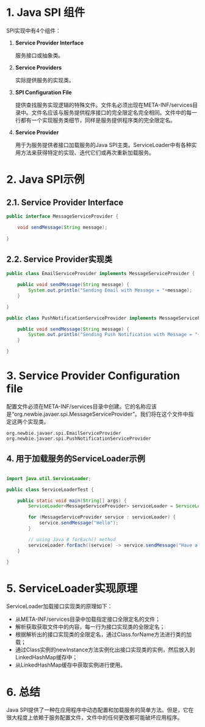 # 1. Java SPI 组件

SPI实现中有4个组件：

1. **Service Provider Interface**

   服务接口或抽象类。

2. **Service Providers**

   实际提供服务的实现类。

3. **SPI Configuration File**

   提供查找服务实现逻辑的特殊文件。文件名必须出现在META-INF/services目录中。文件名应该与服务提供程序接口的完全限定名完全相同。文件中的每一行都有一个实现服务类细节，同样是服务提供程序类的完全限定名。

4. **Service Provider**

   用于为服务提供者接口加载服务的Java SPI主类。ServiceLoader中有各种实用方法来获得特定的实现、迭代它们或再次重新加载服务。

# 2. Java SPI示例

## 2.1. Service Provider Interface

~~~~java
public interface MessageServiceProvider {

    void sendMessage(String message);
    
}
~~~~

## 2.2. Service Provider实现类

~~~java
public class EmailServiceProvider implements MessageServiceProvider {

    public void sendMessage(String message) {
        System.out.println("Sending Email with Message = "+message);
    }

}
~~~

~~~java
public class PushNotificationServiceProvider implements MessageServiceProvider {

    public void sendMessage(String message) {
        System.out.println("Sending Push Notification with Message = "+message);
    }

}
~~~

# 3. Service Provider Configuration file

配置文件必须在META-INF/services目录中创建。它的名称应该是“org.newbie.javaer.spi.MessageServiceProvider”。我们将在这个文件中指定这两个实现类。

~~~
org.newbie.javaer.spi.EmailServiceProvider
org.newbie.javaer.spi.PushNotificationServiceProvider
~~~

## 4. 用于加载服务的ServiceLoader示例

~~~java

import java.util.ServiceLoader;

public class ServiceLoaderTest {

    public static void main(String[] args) {
        ServiceLoader<MessageServiceProvider> serviceLoader = ServiceLoader.load(MessageServiceProvider.class);

        for (MessageServiceProvider service : serviceLoader) {
            service.sendMessage("Hello");
        }

        // using Java 8 forEach() method
        serviceLoader.forEach((service) -> service.sendMessage("Have a Nice Day!"));
    }

}
~~~

# 5. ServiceLoader实现原理

ServiceLoader加载接口实现类的原理如下：

- 从META-INF/services目录中加载指定接口全限定名的文件；
- 解析获取获取文件中的内容，每一行为接口实现类的全限定名；
- 根据解析出的接口实现类的全限定名，通过Class.forName方法进行类的加载；
- 通过Class实例的newInstance方法实例化出接口实现类的实例，然后放入到LinkedHashMap缓存中；
- 从LinkedHashMap缓存中获取实例进行使用。

# 6. 总结

Java SPI提供了一种在应用程序中动态配置和加载服务的简单方法。但是，它在很大程度上依赖于服务配置文件，文件中的任何更改都可能破坏应用程序。













